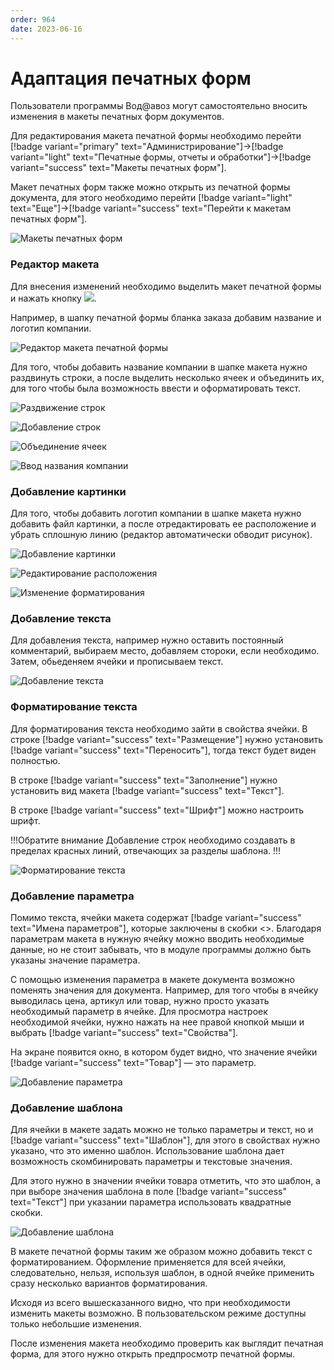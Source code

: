 ```yaml
---
order: 964
date: 2023-06-16
---
```


# Адаптация печатных форм

Пользователи программы Вод@авоз могут самостоятельно вносить изменения в макеты печатных форм документов.

Для редактирования макета печатной формы необходимо перейти [!badge variant="primary" text="Администрирование"]->[!badge variant="light" text="Печатные формы, отчеты и обработки"]->[!badge variant="success" text="Макеты печатных форм"].

Макет печатных форм также можно открыть из печатной формы документа, для этого необходимо перейти [!badge variant="light" text="Еще"]->[!badge variant="success" text="Перейти к макетам печатных форм"].

![Макеты печатных форм](/images/Макеты_печатных_форм.jpg)

### Редактор макета

Для внесения изменений необходимо выделить макет печатной формы и нажать кнопку  ![](/images/Изменить_макет.jpg).

Например, в шапку печатной формы бланка заказа добавим название и логотип компании.

![Редактор макета печатной формы](/images/Редактор_макета.jpg)

Для того, чтобы добавить название компании в шапке макета нужно раздвинуть строки, а после выделить несколько ячеек и объединить их, для того чтобы была возможность ввести и оформатировать текст.

![Раздвижение строк](/static/Раздвинуть_строки.gif)

![Добавление строк](\images\администратор\шаблон.gif)

![Объединение ячеек](/static/Объединить_ячейки.gif)

![Ввод названия компании](/static/Ввод_текста.gif)

### Добавление картинки

Для того, чтобы добавить логотип компании в шапке макета нужно добавить файл картинки, а после отредактировать ее расположение и убрать сплошную линию (редактор автоматически обводит рисунок).

![Добавление картинки](/static/Добавить_картинку.gif)

![Редактирование расположения](/static/Расположить_картинку.gif)

![Изменение форматирования](/static/Убрать_линию.gif)

### Добавление текста

Для добавления текста, например нужно оставить постоянный комментарий, выбираем место, добавляем стороки, если необходимо. Затем, обьеденяем ячейки и прописываем текст. 

![Добавление текста](\images\администратор\шаблон1.gif)

### Форматирование текста

Для форматирования текста необходимо зайти в свойства ячейки. В строке [!badge variant="success" text="Размещение"] нужно установить [!badge variant="success" text="Переносить"], тогда текст будет виден полностью. 

В строке [!badge variant="success" text="Заполнение"] нужно установить вид макета [!badge variant="success" text="Текст"].

В строке [!badge variant="success" text="Шрифт"] можно настроить шрифт.

!!!Обратите внимание
Добавление строк необходимо создавать в пределах красных линий, отвечающих за разделы шаблона.
!!!

![Форматирование текста](\images\администратор\шаблон3.gif)

### Добавление параметра

Помимо текста, ячейки макета содержат [!badge variant="success" text="Имена параметров"], которые заключены в скобки <>. Благодаря параметрам макета в нужную ячейку можно вводить необходимые данные, но не стоит забывать, что в модуле программы должно быть указаны значение параметра.

С помощью изменения параметра в макете документа возможно поменять значения для документа. Например, для того чтобы в ячейку выводилась цена, артикул или товар, нужно просто указать необходимый параметр в ячейке. Для просмотра настроек необходимой ячейки, нужно нажать на нее правой кнопкой мыши и выбрать [!badge variant="success" text="Свойства"].

На экране появится окно, в котором будет видно, что значение ячейки [!badge variant="success" text="Товар"] — это параметр.

![Добавление параметра](\images\администратор\шаблон4.gif)

### Добавление шаблона

Для ячейки в макете задать можно не только параметры и текст, но и [!badge variant="success" text="Шаблон"], для этого в свойствах нужно указано, что это именно шаблон. Использование шаблона дает возможность скомбинировать параметры и текстовые значения. 

Для этого нужно в значении ячейки товара отметить, что это шаблон, а при выборе значения шаблона в поле [!badge variant="success" text="Текст"] при указании параметра использовать квадратные скобки.

![Добавление шаблона](\images\администратор\шаблон5.gif)

В макете печатной формы таким же образом можно добавить текст с форматированием. Оформление применяется для всей ячейки, следовательно, нельзя, используя шаблон, в одной ячейке применить сразу несколько вариантов форматирования.

Исходя из всего вышесказанного видно, что при необходимости изменить макеты возможно. В пользовательском режиме доступны только небольшие изменения.

После изменения макета необходимо проверить как выглядит печатная форма, для этого нужно открыть предпросмотр печатной формы.







